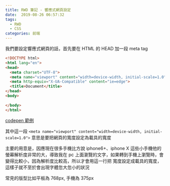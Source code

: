 ```yaml
---
title: RWD 筆記 - 響應式網頁設定
date:  2019-08-26 06:57:32
tags: 
  - RWD
  - CSS
categories: 前端
---
```



我們要設定響應式網頁的話，首先要在 HTML 的 HEAD 加一段 meta tag
``` HTML
<!DOCTYPE html>
<html lang="en">
<head>
  <meta charset="UTF-8">
  <meta name="viewport" content="width=device-width, initial-scale=1.0">
  <meta http-equiv="X-UA-Compatible" content="ie=edge">
  <title>Document</title>
</head>
<body>
  
</body>
</html>
```

[codepen 範例](https://codepen.io/cos214159/pen/ZgBvvj)

其中這一段 `<meta name="viewport" content="width=device-width, initial-scale=1.0">` 意思是要把網頁的寬度設定為載具的寬度

主要的用意是，因應現在很多手機比方說 iphone6+、iphone X 這些小手機他的螢幕解析度非常的大，導致我在 pc 上面瀏覽的文字，如果轉到手機上瀏覽時，會變得比較小，因為解析度比較高，所以才會用這一行把 寬度設定成載具的寬度，這樣子就不至於會出現字體忽大忽小的狀況

常見的版型比如平板為 768px, 手機為 375px